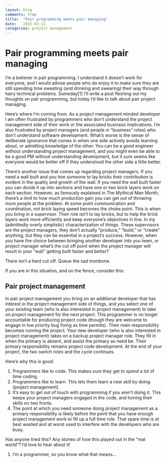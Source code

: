 ```yaml
---
layout: blog
comments: true
title:  "Pair programming meets pair managing"
date:   2015-03-11
categories: project management
---
```

# Pair programming meets pair managing

I’m a believer in pair programming. I understand it doesn’t work for everyone, and I would advise people who do enjoy it to make sure they are still spending time sweating (and drinking and swearing) their way through hairy technical problems. Someday[1] I’ll write a post fleshing out my thoughts on pair programming, but today I’d like to talk about pair project managing.

Here’s where I’m coming from. As a project management minded developer I am often frustrated by programmers who don’t understand the project management side of their work or the associated business implications. I’m also frustrated by project managers (and people in “business” roles) who don’t understand software development. What’s worse is the sense of deliberate ignorance that comes in when one side actively avoids learning about, or admitting knowledge of the other. You can be a good engineer without understanding project management, and you might even be able to be a good PM without understanding development, but it sure seems like everyone would be better off if they understood the other side a little better.

There’s another issue that comes up regarding project managers. If you need a wall built and you hire someone to lay bricks their contribution is evident in the quality and growth of the wall. If you need the wall built faster you can divide it up into sections and have one or two brick layers work on each section. However, as famously explained in The Mythical Man Month, there’s a limit to how much production gain you can get out of throwing more people at the problem. At some point communication and coordination, not brick laying speed becomes the choke point. This is when you bring in a supervisor. Their role isn’t to lay bricks, but to help the brick layers work more efficiently and keep everyone’s objectives in line. In my (admittedly overly simplistic) characterization of things. These supervisors are the project managers, they don’t actually “produce,” “build,” or “create” anything, but they can be essential in a project’s success. However, when you have the choice between bringing another developer into you team, or project manager what’s the cut off point when the project manager will result in your “wall” getting built faster and better?

There isn’t a hard cut off. Queue the sad trombone.

If you are in this situation, and on the fence, consider this:

## Pair project management

In pair project management you bring on an additional developer that has interest in the project management side of things, and you select one of your existing team (who is also interested in project management) to take on project management for the next project. This programmer is no longer accountable for producing project code (though they are welcome to engage in low priority bug fixing as time permits). Their main responsibility becomes running the project. Your new developer (who is also interested in project management) takes on a backup project manager role. They fill in when the primary is absent, and assist the primary as need be. Their primary responsibility remains project code development. At the end of your project, the two switch roles and the cycle continues.

Here’s why this is good.

1.  Programmers like to code. This makes sure they get to spend a lot of time coding.
2.  Programmers like to learn. This lets them learn a new skill by doing (project management).
3.  It’s easy to get out of touch with programming if you aren’t doing it. This keeps your project managers engaged in the code, and honing their skills on two fronts.
4.  The point at which you need someone doing project management as a primary responsibility is likely before the point that you have enough project management work to fill up a full time role. That spare time is at best wasted and at worst used to interfere with the developers who are busy.

Has anyone tried this? Any stories of how this played out in the “real world”? I’d love to hear about it!

1.  I’m a programmer, so you know what that means…
